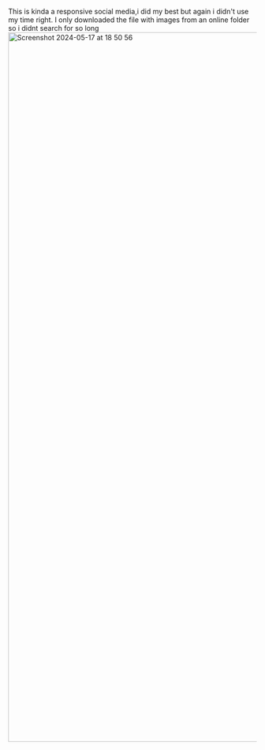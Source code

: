 This is kinda a responsive social media,i did my best but again i didn't use my time right. I only downloaded the file with images from an online folder so i didnt search for so long
<img width="1438" alt="Screenshot 2024-05-17 at 18 50 56" src="https://github.com/vickytdva/Social-media-website-Viktoria-Todorova/assets/158202502/b7c5df2a-783c-40ef-b23c-8d2fc6f48af6">

